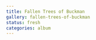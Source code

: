 ```yaml
---
title: Fallen Trees of Buckman
gallery: fallen-trees-of-buckman
status: fresh
categories: album
--- 
```

